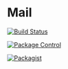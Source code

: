 # Mail
[![Build Status](https://travis-ci.org/CarlosAndresTambascia/Mail.svg?branch=master)](https://travis-ci.org/CarlosAndresTambascia/Mail) 

[![Package Control](https://img.shields.io/packagecontrol/dt/GitGutter.svg)]()

[![Packagist](https://img.shields.io/packagist/v/symfony/symfony.svg)]()
